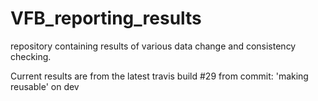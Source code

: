 # VFB_reporting_results
repository containing results of various data change and consistency checking.

 Current results are from the latest travis build #29 from commit: 'making reusable' on dev
